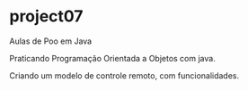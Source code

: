 # project07
Aulas de Poo em Java 

Praticando Programação Orientada a Objetos com java. 

Criando um modelo de controle remoto, com funcionalidades.
